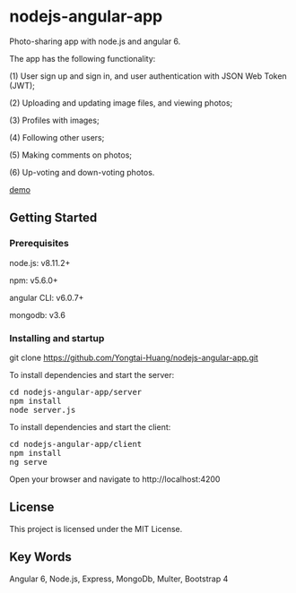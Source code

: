 # nodejs-angular-app
Photo-sharing app with node.js and angular 6.

The app has the following functionality:

(1) User sign up and sign in, and user authentication with JSON Web Token (JWT);

(2) Uploading and updating image files, and viewing photos;

(3) Profiles with images;

(4) Following other users;

(5) Making comments on photos;

(6) Up-voting and down-voting photos.


<a href="https://www.webkang.com">demo</a>


## Getting Started

### Prerequisites

node.js: v8.11.2+

npm: v5.6.0+

angular CLI: v6.0.7+

mongodb: v3.6

### Installing and startup

git clone https://github.com/Yongtai-Huang/nodejs-angular-app.git

To install dependencies and start the server:

<pre>
cd nodejs-angular-app/server
npm install
node server.js
</pre>

To install dependencies and start the client:
<pre>
cd nodejs-angular-app/client
npm install
ng serve
</pre>

Open your browser and navigate to
http://localhost:4200

## License

This project is licensed under the MIT License.

## Key Words

Angular 6, Node.js, Express, MongoDb, Multer, Bootstrap 4
